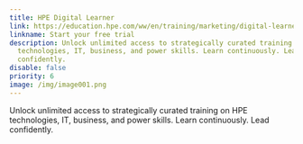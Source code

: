 ```yaml
---
title: HPE Digital Learner
link: https://education.hpe.com/ww/en/training/marketing/digital-learner-landing.html
linkname: Start your free trial
description: Unlock unlimited access to strategically curated training on HPE
  technologies, IT, business, and power skills. Learn continuously. Lead
  confidently.
disable: false
priority: 6
image: /img/image001.png
---
```

Unlock unlimited access to strategically curated training on HPE technologies, IT, business, and power skills.
Learn continuously. Lead confidently.
